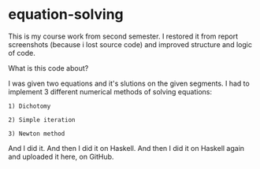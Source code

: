 # equation-solving

This is my course work from second semester. I restored it from report screenshots (because i lost source code) and improved structure and logic of code.

What is this code about?

I was given two equations and it's slutions on the given segments. I had to implement 3 different numerical methods of solving equations:

```
1) Dichotomy

2) Simple iteration

3) Newton method
```

And I did it. And then I did it on Haskell. And then I did it on Haskell again and uploaded it here, on GitHub.
